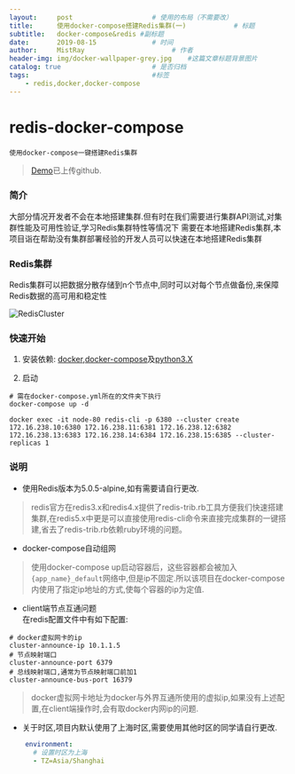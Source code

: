 ```yaml
---
layout:     post                    # 使用的布局（不需要改）
title:      使用docker-compose搭建Redis集群(一)            # 标题 
subtitle:   docker-compose&redis #副标题
date:       2019-08-15              # 时间
author:     MistRay                      # 作者
header-img: img/docker-wallpaper-grey.jpg    #这篇文章标题背景图片
catalog: true                       # 是否归档
tags:                               #标签
    - redis,docker,docker-compose
---
```

# redis-docker-compose
`使用docker-compose一键搭建Redis集群`  
>[Demo](https://github.com/MistRay/redis-docker-compose)已上传github.

### 简介

大部分情况开发者不会在本地搭建集群.但有时在我们需要进行集群API测试,对集群性能及可用性验证,学习Redis集群特性等情况下
需要在本地搭建Redis集群,本项目诣在帮助没有集群部署经验的开发人员可以快速在本地搭建Redis集群

### Redis集群
Redis集群可以把数据分散存储到n个节点中,同时可以对每个节点做备份,来保障Redis数据的高可用和稳定性

![RedisCluster](https://rancher.com/img/blog/2018/deploying-redis-cluster/01-rancher-redis-cluster-architecture.png)

### 快速开始

1. 安装依赖: [docker](https://www.docker.com/),[docker-compose](https://docs.docker.com/compose/install/)及[python3.X](https://www.python.org/downloads/)

2. 启动
```shell
# 需在docker-compose.yml所在的文件夹下执行
docker-compose up -d 

docker exec -it node-80 redis-cli -p 6380 --cluster create 172.16.238.10:6380 172.16.238.11:6381 172.16.238.12:6382 172.16.238.13:6383 172.16.238.14:6384 172.16.238.15:6385 --cluster-replicas 1
```

### 说明

* 使用Redis版本为5.0.5-alpine,如有需要请自行更改.  
> redis官方在redis3.x和redis4.x提供了redis-trib.rb工具方便我们快速搭建集群,在redis5.x中更是可以直接使用redis-cli命令来直接完成集群的一键搭建,省去了redis-trib.rb依赖ruby环境的问题。
* docker-compose自动组网
> 使用docker-compose up启动容器后，这些容器都会被加入`{app_name}_default`网络中,但是ip不固定.所以该项目在docker-compose内使用了指定ip地址的方式,使每个容器的ip为定值.
* client端节点互通问题  
在redis配置文件中有如下配置:
```shell
# docker虚拟网卡的ip
cluster-announce-ip 10.1.1.5
# 节点映射端口
cluster-announce-port 6379
# 总线映射端口,通常为节点映射端口前加1
cluster-announce-bus-port 16379
```
> docker虚拟网卡地址为docker与外界互通所使用的虚拟ip,如果没有上述配置,在client端操作时,会有取docker内网ip的问题.
* 关于时区,项目内默认使用了上海时区,需要使用其他时区的同学请自行更改.
```yaml
    environment:
      # 设置时区为上海
      - TZ=Asia/Shanghai
```
